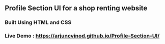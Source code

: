 ## Profile Section UI for a shop renting website
### Built Using HTML and CSS
### Live Demo :  https://arjuncvinod.github.io/Profile-Section-UI/
